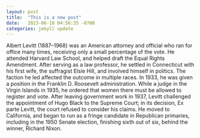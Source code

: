 ```yaml
---
layout: post
title:  "This is a new post"
date:   2023-06-18 04:56:35 -0700
categories: jekyll update
---
```

Albert Levitt (1887–1968) was an American attorney and official who ran for office many times, receiving only a small percentage of the vote. He attended Harvard Law School, and helped draft the Equal Rights Amendment. After serving as a law professor, he settled in Connecticut with his first wife, the suffragist Elsie Hill, and involved himself in politics. The faction he led affected the outcome in multiple races. In 1933, he was given a position in the Franklin D. Roosevelt administration. While a judge in the Virgin Islands in 1935, he ordered that women there must be allowed to register and vote. After leaving government work in 1937, Levitt challenged the appointment of Hugo Black to the Supreme Court; in its decision, Ex parte Levitt, the court refused to consider his claims. He moved to California, and began to run as a fringe candidate in Republican primaries, including in the 1950 Senate election, finishing sixth out of six, behind the winner, Richard Nixon.